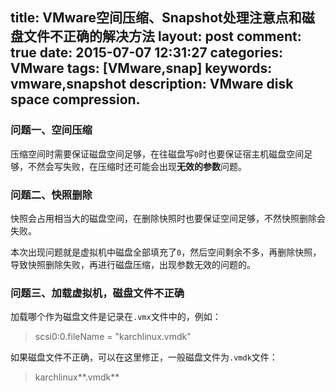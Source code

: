 title: VMware空间压缩、Snapshot处理注意点和磁盘文件不正确的解决方法
layout: post
comment: true
date: 2015-07-07 12:31:27
categories: VMware
tags: [VMware,snap]
keywords: vmware,snapshot
description: VMware disk space compression.
---
### 问题一、空间压缩

压缩空间时需要保证磁盘空间足够，在往磁盘写`0`时也要保证宿主机磁盘空间足够，不然会写失败，在压缩时还可能会出现**无效的参数**问题。

### 问题二、快照删除

快照会占用相当大的磁盘空间，在删除快照时也要保证空间足够，不然快照删除会失败。

本次出现问题就是虚拟机中磁盘全部填充了`0`，然后空间剩余不多，再删除快照，导致快照删除失败，再进行磁盘压缩，出现参数无效的问题的。

### 问题三、加载虚拟机，磁盘文件不正确

加载哪个作为磁盘文件是记录在`.vmx`文件中的，例如：
> scsi0:0.fileName = "karchlinux.vmdk"

如果磁盘文件不正确，可以在这里修正，一般磁盘文件为`.vmdk`文件：
> karchlinux**.vmdk**

